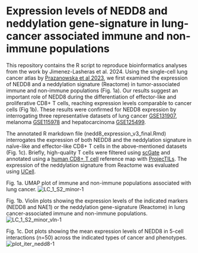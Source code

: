 # Expression levels of NEDD8 and neddylation gene-signature in lung-cancer associated immune and non-immune populations

This repository contains the R script to reproduce bioinformatics analyses from the work by Jimenez-Lasheras et al. 2024. Using the single-cell lung cancer atlas by [Prazanowska et al 2023](https://www.nature.com/articles/s41597-023-02074-6), we first examined the expression of NEDD8 and a neddylation signature (Reactome) in tumor-associated immune and non-immune populations (Fig. 1a). Our results suggest an important role of NEDD8 during the differentiation of effector-like and proliferative CD8+ T cells, reaching expression levels comparable to cancer cells (Fig 1b). These results were confirmed for NEDD8 expression by interrogating three representative datasets of lung cancer [GSE131907](https://www.ncbi.nlm.nih.gov/geo/query/acc.cgi?acc=GSE131907), melanoma [GSE115978](https://www.ncbi.nlm.nih.gov/geo/query/acc.cgi?acc=GSE115978) and hepatocarcinoma [GSE125499](https://www.ncbi.nlm.nih.gov/geo/query/acc.cgi?acc=GSE125449). 

The annotated R markdown file (nedd8_expression_v3_final.Rmd) interrogates the expression of both NEDD8 and the neddylation signature in naïve-like and effector-like CD8+ T cells in the above-mentioned datasets (Fig. 1c). Briefly, high-quality T cells were filtered using [scGate](https://github.com/carmonalab/scGate) and annotated using a [human CD8+ T cell](https://figshare.com/articles/dataset/ProjecTILs_human_reference_atlas_of_CD8_tumor-infiltrating_T_cells_CD8_TIL_version_1/23608308) reference map with [ProjecTILs](https://github.com/carmonalab/ProjecTILs). The expression of the neddylation signature from Reactome was evaluated using [UCell](https://github.com/carmonalab/UCell).

Fig. 1a. UMAP plot of immune and non-immune populations associated with lung cancer.
![LC_1_S2_minor-1](https://github.com/eprieto012/nedd8_APLab/assets/98150852/791ee874-c049-476b-8ab6-0a040a1f3728)

Fig. 1b. Violin plots showing the expression levels of the indicated markers (NEDD8 and NAE1) or the neddylation gene-signature (Reactome) in lung cancer-associated immune and non-immune populations.
![LC_1_S2_minor_vln-1](https://github.com/eprieto012/nedd8_APLab/assets/98150852/aa513366-8da7-43a1-96b1-b2b4f2888ea7)

Fig. 1c. Dot plots showing the mean expression levels of NEDD8 in 5-cell interactions (n=50) across the indicated types of cancer and phenotypes.
![plot_iter_nedd8-1](https://github.com/eprieto012/nedd8_APLab/assets/98150852/b6fc65b5-81c1-4e16-b86d-b09e2571a7ab)
